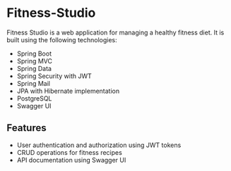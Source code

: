 # Fitness-Studio

Fitness Studio is a web application for managing a healthy fitness diet. It is built using the following technologies:

* Spring Boot
* Spring MVC
* Spring Data
* Spring Security with JWT
* Spring Mail
* JPA with Hibernate implementation
* PostgreSQL
* Swagger UI
## Features
* User authentication and authorization using JWT tokens
* CRUD operations for fitness recipes
* API documentation using Swagger UI
